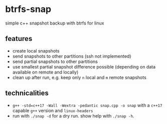 # btrfs-snap
simple c++ snapshot backup with btrfs for linux

## features
* create local snapshots
* send snapshots to other partitions (ssh not implemented)
* send partial snapshots to other partitions
* use smallest partial snapshot difference possible (depending on data available
  on remote and locally)
* clean up after run, e.g. keep only `n` local and `m` remote snapshots

## technicalities
* `g++ -std=c++17 -Wall -Wextra -pedantic snap.cpp -o snap` with a `c++17`
  capable `g++` version and `linux-headers`
* run with `./snap -d` for a dry run. show help with `./snap -h`.
